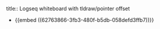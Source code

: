 title:: Logseq whiteboard with tldraw/pointer offset

- {{embed ((62763866-3fb3-480f-b5db-058defd3ffb7))}}